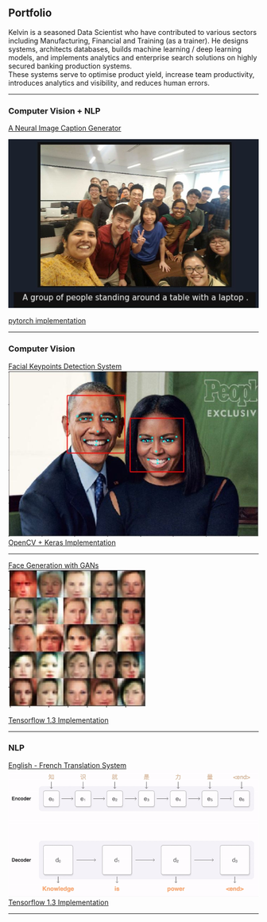 ## Portfolio
Kelvin is a seasoned Data Scientist who have contributed to various sectors including Manufacturing, Financial and Training
(as a trainer). He designs systems, architects databases, builds machine learning / deep learning models,
and implements analytics and enterprise search solutions on highly secured banking production systems.  
These systems serve to optimise product yield, increase team productivity, introduces analytics and visibility, and reduces human errors.

---

### Computer Vision + NLP 
[A Neural Image Caption Generator](/pdf/image-captioning.pdf)
  
<img src="images/test1.jpg?raw=true"/>
  
[pytorch implementation](https://github.com/kelvinAI/image-captioning)

---

### Computer Vision
[Facial Keypoints Detection System](https://github.com/kelvinAI/aind-cv-facialkeypoints/blob/master/CV_project.ipynb)
<img src="images/facial-keypoints-1.jpg?raw=true"/>  
[OpenCV + Keras Implementation](https://github.com/kelvinAI/aind-cv-facialkeypoints/blob/master/CV_project.ipynb)

---


[Face Generation with GANs](https://github.com/kelvinAI/deep-learning/blob/master/face_generation/dlnd_face_generation.ipynb)  
<img src="images/face-generation-gans.jpg?raw=true"/>  
  
[Tensorflow 1.3 Implementation](https://github.com/kelvinAI/deep-learning/blob/master/face_generation/dlnd_face_generation.ipynb)


---

### NLP

[English - French Translation System](https://github.com/kelvinAI/deep-learning/blob/master/language-translation/dlnd_language_translation.ipynb)  
<img src="images/nmt-model-fast.gif?raw=true"/>  
[Tensorflow 1.3 Implementation](https://github.com/kelvinAI/deep-learning/blob/master/language-translation/dlnd_language_translation.ipynb)

---




